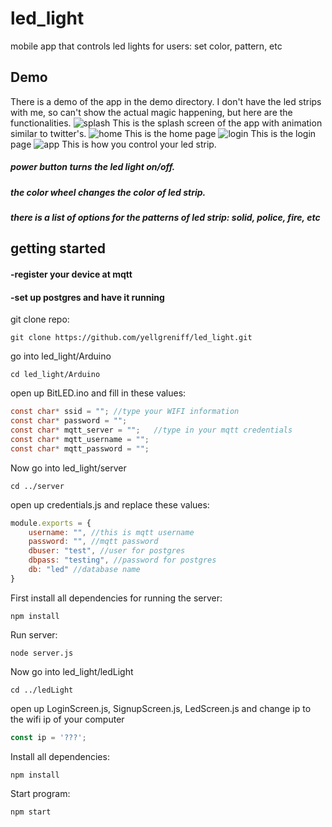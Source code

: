 # led_light
mobile app that controls led lights for users: set color, pattern, etc

## Demo
There is a demo of the app in the demo directory. I don't have the led strips with me, so can't show the actual magic happening, but here are the functionalities.
![splash](demo/splash.png)
This is the splash screen of the app with animation similar to twitter's.
![home](demo/home.png)
This is the home page
![login](demo/login.png)
This is the login page
![app](demo/app.png)
This is how you control your led strip.
##### power button turns the led light on/off.
##### the color wheel changes the color of led strip.
##### there is a list of options for the patterns of led strip: solid, police, fire, etc

## getting started

#### -register your device at mqtt
#### -set up postgres and have it running

git clone repo:
```
git clone https://github.com/yellgreniff/led_light.git
```
go into led_light/Arduino
```
cd led_light/Arduino
```
open up BitLED.ino and fill in these values:
```C
const char* ssid = ""; //type your WIFI information
const char* password = "";
const char* mqtt_server = "";   //type in your mqtt credentials
const char* mqtt_username = "";
const char* mqtt_password = "";
```
Now go into led_light/server
```
cd ../server
```
open up credentials.js and replace these values:
```JavaScript
module.exports = {
    username: "", //this is mqtt username
    password: "", //mqtt password
    dbuser: "test", //user for postgres
    dbpass: "testing", //password for postgres
    db: "led" //database name
}
```
First install all dependencies for running the server:
```
npm install
```
Run server:
```
node server.js
```
Now go into led_light/ledLight
```
cd ../ledLight
```
open up LoginScreen.js, SignupScreen.js, LedScreen.js and change ip to the wifi ip of your computer
```JavaScript
const ip = '???';
```
Install all dependencies:
```
npm install
```
Start program:
```
npm start
```

